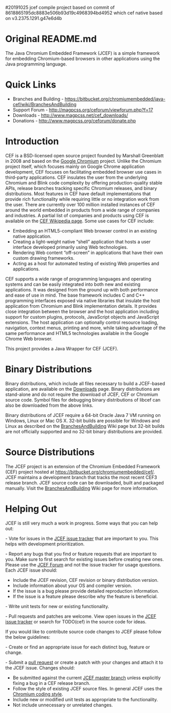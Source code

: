 #20191025
jcef compile project based on  commit of 8618865195dc8883e506b93d19c4968394bd4952 which cef native based on v3.2375.1291.g47e6d4b

# Original README.md
The Java Chromium Embedded Framework (JCEF) is a simple framework for embedding Chromium-based browsers in other applications using the Java programming language.

# Quick Links

* Branches and Building - https://bitbucket.org/chromiumembedded/java-cef/wiki/BranchesAndBuilding
* Support Forum - http://magpcss.org/ceforum/viewforum.php?f=17
* Downloads - http://www.magpcss.net/cef_downloads/
* Donations - http://www.magpcss.org/ceforum/donate.php

# Introduction

CEF is a BSD-licensed open source project founded by Marshall Greenblatt in 2008 and based on the [Google Chromium](http://www.chromium.org/Home) project. Unlike the Chromium project itself, which focuses mainly on Google Chrome application development, CEF focuses on facilitating embedded browser use cases in third-party applications. CEF insulates the user from the underlying Chromium and Blink code complexity by offering production-quality stable APIs, release branches tracking specific Chromium releases, and binary distributions. Most features in CEF have default implementations that provide rich functionality while requiring little or no integration work from the user. There are currently over 100 million installed instances of CEF around the world embedded in products from a wide range of companies and industries. A partial list of companies and products using CEF is available on the [CEF Wikipedia page](http://en.wikipedia.org/wiki/Chromium_Embedded_Framework#Applications_using_CEF). Some use cases for CEF include:

* Embedding an HTML5-compliant Web browser control in an existing native application.
* Creating a light-weight native “shell” application that hosts a user interface developed primarily using Web technologies.
* Rendering Web content “off-screen” in applications that have their own custom drawing frameworks.
* Acting as a host for automated testing of existing Web properties and applications.

CEF supports a wide range of programming languages and operating systems and can be easily integrated into both new and existing applications. It was designed from the ground up with both performance and ease of use in mind. The base framework includes C and C++ programming interfaces exposed via native libraries that insulate the host application from Chromium and Blink implementation details. It provides close integration between the browser and the host application including support for custom plugins, protocols, JavaScript objects and JavaScript extensions. The host application can optionally control resource loading, navigation, context menus, printing and more, while taking advantage of the same performance and HTML5 technologies available in the Google Chrome Web browser.

This project provides a Java Wrapper for CEF (JCEF).

# Binary Distributions

Binary distributions, which include all files necessary to build a JCEF-based application, are available on the [Downloads](http://www.magpcss.net/cef_downloads/) page. Binary distributions are stand-alone and do not require the download of JCEF, CEF or Chromium source code. Symbol files for debugging binary distributions of libcef can also be downloaded from the above links.

Binary distributions of JCEF require a 64-bit Oracle Java 7 VM running on Windows, Linux or Mac OS X. 32-bit builds are possible for Windows and Linux as described on the [BranchesAndBuilding](https://bitbucket.org/chromiumembedded/java-cef/wiki/BranchesAndBuilding) Wiki page but 32-bit builds are not officially supported and no 32-bit binary distributions are provided.

# Source Distributions

The JCEF project is an extension of the Chromium Embedded Framework (CEF) project hosted at https://bitbucket.org/chromiumembedded/cef/. JCEF maintains a development branch that tracks the most recent CEF3 release branch. JCEF source code can be downloaded, built and packaged manually. Visit the [BranchesAndBuilding](https://bitbucket.org/chromiumembedded/java-cef/wiki/BranchesAndBuilding) Wiki page for more information.

# Helping Out

JCEF is still very much a work in progress. Some ways that you can help out:

\- Vote for issues in the [JCEF issue tracker](https://bitbucket.org/chromiumembedded/java-cef/issues?status=new&status=open) that are important to you. This helps with development prioritization.

\- Report any bugs that you find or feature requests that are important to you. Make sure to first search for existing issues before creating new ones. Please use the [JCEF Forum](http://magpcss.org/ceforum/viewforum.php?f=17) and not the issue tracker for usage questions. Each JCEF issue should:

* Include the JCEF revision, CEF revision or binary distribution version.
* Include information about your OS and compiler version.
* If the issue is a bug please provide detailed reproduction information.
* If the issue is a feature please describe why the feature is beneficial.

\- Write unit tests for new or existing functionality.

\- Pull requests and patches are welcome. View open issues in the [JCEF issue tracker](https://bitbucket.org/chromiumembedded/java-cef/issues?status=new&status=open) or search for TODO(cef) in the source code for ideas.

If you would like to contribute source code changes to JCEF please follow the below guidelines:

\- Create or find an appropriate issue for each distinct bug, feature or change. 

\- Submit a [pull request](https://bitbucket.org/chromiumembedded/java-cef/wiki/ContributingWithGit) or create a patch with your changes and attach it to the JCEF issue. Changes should:

* Be submitted against the current [JCEF master branch](https://bitbucket.org/chromiumembedded/java-cef/src/?at=master) unless explicitly fixing a bug in a CEF release branch.
* Follow the style of existing JCEF source files. In general JCEF uses the [Chromium coding style](http://www.chromium.org/developers/coding-style).
* Include new or modified unit tests as appropriate to the functionality.
* Not include unnecessary or unrelated changes.